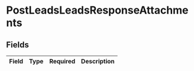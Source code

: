 # PostLeadsLeadsResponseAttachments


## Fields

| Field       | Type        | Required    | Description |
| ----------- | ----------- | ----------- | ----------- |